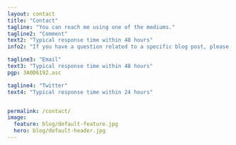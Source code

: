 ```yaml
---
layout: contact
title: "Contact"
tagline: "You can reach me using one of the mediums."
tagline2: "Comment"
text2: "Typical response time within 48 hours"
info2: "If you have a question related to a specific blog post, please use the comment feature (provided by Disqus) rather than emailing me about it."

tagline3: "Email"
text3: "Typical response time within 48 hours"
pgp: 3A0D6192.asc

tagline4: "Twitter"
text4: "Typical response time within 24 hours"


permalink: /contact/
image:
  feature: blog/default-feature.jpg
  hero: blog/default-header.jpg
---
```

